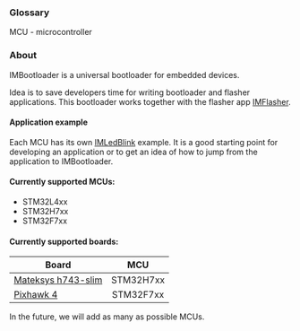 ### Glossary
MCU - microcontroller


### About
IMBootloader is a universal bootloader for embedded devices.

Idea is to save developers time for writing bootloader and flasher applications.
This bootloader works together with the flasher app [IMFlasher](https://github.com/IMProject/IMFlasher).

#### Application example
Each MCU has its own [IMLedBlink](https://github.com/IMProject/IMLedBlink) example. It is a good starting point for developing an application or to get an idea of how to jump from the application to IMBootloader.

#### Currently supported MCUs:

* STM32L4xx
* STM32H7xx
* STM32F7xx

#### Currently supported boards:

| Board                                                                      |MCU       |
| -------------------------------------------------------------------------- |:--------:|
| [Mateksys h743-slim](http://www.mateksys.com/?portfolio=h743-slim)         |STM32H7xx |
| [Pixhawk 4](https://docs.px4.io/master/en/flight_controller/pixhawk4.html) |STM32F7xx |

In the future, we will add as many as possible MCUs. 
